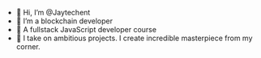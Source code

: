- 👋 Hi, I’m @Jaytechent
- 👀 I’m a blockchain developer
- 🌱 A fullstack JavaScript developer course
- 💞️ I take on ambitious projects.
I create incredible masterpiece from my corner.

<!---
Jaytechent/Jaytechent is a ✨ special ✨ repository because its `README.md` (this file) appears on your GitHub profile.
You can click the Preview link to take a look at your changes.
--->
